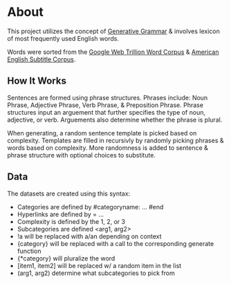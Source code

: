 # About

This project utilizes the concept of [Generative Grammar](https://en.wikipedia.org/wiki/Generative_grammar) & involves lexicon of most frequently used English words. 

Words were sorted from the [Google Web Trillion Word Corpus](https://www.kaggle.com/rtatman/english-word-frequency) & [American English Subtitle Corpus](https://www.kaggle.com/lukevanhaezebrouck/subtlex-word-frequency).

## How It Works

Sentences are formed using phrase structures. 
Phrases include: Noun Phrase, Adjective Phrase, Verb Phrase, & Preposition Phrase. 
Phrase structures input an arguement that further specifies the type of noun, adjective, or verb.
Arguements also determine whether the phrase is plural.

When generating, a random sentence template is picked based on complexity.
Templates are filled in recursivly by randomly picking phrases & words based on complexity.
More randomness is added to sentence & phrase structure with optional choices to substitute.

## Data

The datasets are created using this syntax:

* Categories are defined by #categoryname: ... #end
* Hyperlinks are defined by = ...
* Complexity is defined by the 1, 2, or 3
* Subcategories are defined <arg1, arg2>
* !a will be replaced with a/an depending on context
* {category} will be replaced with a call to the corresponding generate function
* {*category} will pluralize the word
* [item1, item2] will be replaced w/ a random item in the list 
* (arg1, arg2) determine what subcategories to pick from